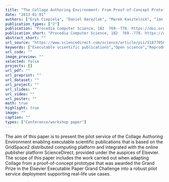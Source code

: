 ```yaml
---
title: "The Collage Authoring Environment: From Proof-of-Concept Prototype to Pilot Service"
date: "2013-01-01"
authors: ["Eryk Ciepiela", "Daniel Harężlak", "Marek Kasztelnik", "Jan Meizner", "Grzegorz Dyk", "Piotr Nowakowski", "Marian Bubak"]
publication_types: ["2"]
publication: "Procedia Computer Science, 182  769--778. https://doi.org/10.1016/j.procs.2013.05.241"
publication_short: "Procedia Computer Science, 182  769--778. https://doi.org/10.1016/j.procs.2013.05.241"
abstract_short: ""
url_source: "https://www.sciencedirect.com/science/article/pii/S1877050913003840"
keywords: ["Executable scientific publications","Open science","Reproducible science","Scientific publishing"]
url_code: ""
image_preview: ""
selected: false
projects: []
url_pdf: ""
url_preprint: ""
url_dataset: ""
url_project: ""
url_slides: ""
url_video: ""
url_poster: ""
math: true
highlight: true
image: ""
caption: ""
types: ["Conference/workshop paper"]
---
```

The aim of this paper is to present the pilot service of the Collage Authoring Environment enabling executable scientific publications that is based on the GridSpace2 distributed computing platform and integrated with the online publisher platform ScienceDirect, provided under the auspices of Elsevier. The scope of this paper includes the work carried out when adapting Collage from a proof-of-concept prototype that was awarded the Grand Prize in the Elsevier Executable Paper Grand Challenge into a robust pilot service deployment supporting real-life use cases.
